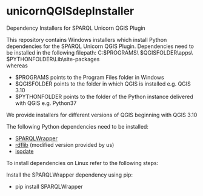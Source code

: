 # unicornQGISdepInstaller
Dependency Installers for SPARQL Unicorn QGIS Plugin

This repository contains Windows installers which install Python dependencies for the SPARQL Unicorn QGIS Plugin.
Dependencies need to be installed in the following filepath:
C:\$PROGRAMS\ $QGISFOLDER\apps\ $PYTHONFOLDER\Lib\site-packages\
whereas 
* $PROGRAMS points to the Program Files folder in Windows
* $QGISFOLDER points to the folder in which QGIS is installed e.g. QGIS 3.10
* $PYTHONFOLDER points to the folder of the Python instance delivered with QGIS e.g. Python37

We provide installers for different versions of QGIS beginning with QGIS 3.10

The following Python dependencies need to be installed:

* [SPARQLWrapper](https://rdflib.github.io/sparqlwrapper/)
* [rdflib](https://github.com/RDFLib/rdflib) (modified version provided by us)
* [isodate](https://github.com/gweis/isodate)

To install dependencies on Linux refer to the following steps:

Install the SPARQLWrapper dependency using pip: 
* pip install SPARQLWrapper



